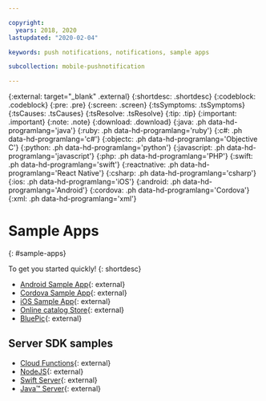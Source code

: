 ```yaml
---

copyright:
  years: 2018, 2020
lastupdated: "2020-02-04"

keywords: push notifications, notifications, sample apps

subcollection: mobile-pushnotification

---
```


{:external: target="_blank" .external}
{:shortdesc: .shortdesc}
{:codeblock: .codeblock}
{:pre: .pre}
{:screen: .screen}
{:tsSymptoms: .tsSymptoms}
{:tsCauses: .tsCauses}
{:tsResolve: .tsResolve}
{:tip: .tip}
{:important: .important}
{:note: .note}
{:download: .download}
{:java: .ph data-hd-programlang='java'}
{:ruby: .ph data-hd-programlang='ruby'}
{:c#: .ph data-hd-programlang='c#'}
{:objectc: .ph data-hd-programlang='Objective C'}
{:python: .ph data-hd-programlang='python'}
{:javascript: .ph data-hd-programlang='javascript'}
{:php: .ph data-hd-programlang='PHP'}
{:swift: .ph data-hd-programlang='swift'}
{:reactnative: .ph data-hd-programlang='React Native'}
{:csharp: .ph data-hd-programlang='csharp'}
{:ios: .ph data-hd-programlang='iOS'}
{:android: .ph data-hd-programlang='Android'}
{:cordova: .ph data-hd-programlang='Cordova'}
{:xml: .ph data-hd-programlang='xml'}

# Sample Apps
{: #sample-apps}

To get you started quickly!
{: shortdesc}

- [Android Sample App](https://github.com/ibm-bluemix-mobile-services/bms-samples-android-hellopush/){: external}
- [Cordova Sample App](https://github.com/ibm-bluemix-mobile-services/bms-samples-cordova-hellopush){: external}
- [iOS Sample App](https://github.com/ibm-bluemix-mobile-services/bms-samples-swift-hellopush){: external}
- [Online catalog Store](https://github.com/ibm-bluemix-mobile-services/mobiledashboard-storecatalog-backend){: external}
- [BluePic](https://github.com/IBM/BluePic){: external}
 
## Server SDK samples

- [Cloud Functions](https://github.com/ibm-bluemix-push-notifications/HelloPush-CloudFunctions){: external}
- [NodeJS](https://github.com/ibm-bluemix-push-notifications/HelloPush-NodeJS){: external}
- [Swift Server](https://github.com/ibm-bluemix-push-notifications/HelloPush-Swift-Server){: external}
- [Java&trade; Server](https://github.com/ibm-bluemix-push-notifications/HelloPush-Java-Server){: external}
